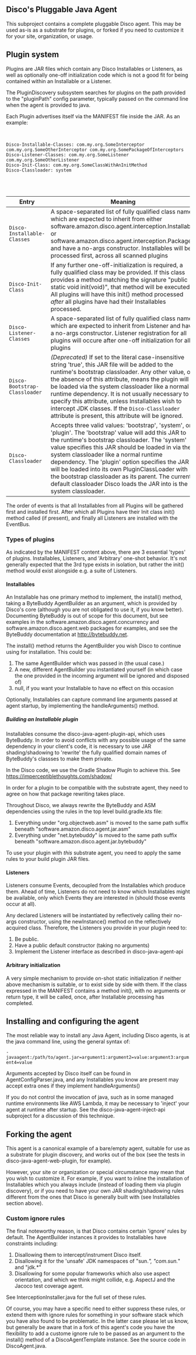 ## Disco's Pluggable Java Agent

This subproject contains a complete pluggable Disco agent. This may be used as-is
as a substrate for plugins, or forked if you need to customize it for your site, organization,
or usage.

## Plugin system

Plugins are JAR files which contain any Disco Installables or Listeners, as well
as optionally one-off initialization code which is not a good fit for being contained
within an Installable or a Listener.

The PluginDiscovery subsystem searches for plugins on the path provided to the "pluginPath" config
parameter, typically passed on the command line when the agent is provided to java.

Each Plugin advertises itself via the MANIFEST file inside the JAR. As an example:

<br/>

```manifest
Disco-Installable-Classes: com.my.org.SomeInterceptor com.my.org.SomeOtherInterceptor com.my.org.SomePackageOfInterceptors
Disco-Listener-Classes: com.my.org.SomeListener com.my.org.SomeOtherListener
Disco-Init-Class: com.my.org.SomeClassWithAnInitMethod
Disco-Classloader: system
```

<br/>
<br/>

| Entry | Meaning |
| --- | --- |
| `Disco-Installable-Classes` | A space-separated list of fully qualified class names which are expected to inherit from either software.amazon.disco.agent.interception.Installable or software.amazon.disco.agent.interception.Package, and have a no-args constructor. Installables will be processed first, across all scanned plugins |
| `Disco-Init-Class` | If any further one-off-initialization is required, a fully qualified class may be provided. If this class provides a method matching the signature "public static void init(void)", that method will be executed. All plugins will have this init() method processed *after* all plugins have had their Installables processed. |
| `Disco-Listener-Classes` | A space-separated list of fully qualified class names which are expected to inherit from Listener and have a no-args constructor. Listener registration for all plugins will occure after one-off initialization for all plugins
| `Disco-Bootstrap-Classloader` | *(Deprecated)* If set to the literal case-insensitive string 'true', this JAR file will be added to the runtime's bootstrap classloader. Any other value, or the absence of this attribute, means the plugin will be loaded via the system classloader like a normal runtime dependency. It is not usually necessary to specify this attribute, unless Installables wish to intercept JDK classes. If the `Disco-Classloader` attribute is present, this attribute will be ignored. |
| `Disco-Classloader` | Accepts three valid values: 'bootstrap', 'system', or 'plugin'. The 'bootstrap' value will add this JAR to the runtime's bootstrap classloader. The 'system' value specifies this JAR should be loaded in via the system classloader like a normal runtime dependency. The 'plugin' option specifies the JAR will be loaded into its own PluginClassLoader with the bootstrap classloader as its parent. The current default classloader Disco loads the JAR into is the system classloader.  
The order of events is that all Installables from all Plugins will be gathered first
and installed first. After which all Plugins have their Init class init() method called (if present),
and finally all Listeners are installed with the EventBus.

### Types of plugins

As indicated by the MANIFEST content above, there are 3 essential 'types' of plugins. Installables, 
Listeners, and 'Arbitrary' one-shot behavior. It's not generally expected that the 3rd type exists in isolation, but
rather the init() method would exist alongside e.g. a suite of Listeners.

#### Installables 

An Installable has one primary method to implement, the install() method, taking a ByteBuddy AgentBuilder as
an argument, which is provided by Disco's core (although you are not obligated to use it, if you know better).
Documenting ByteBuddy is out of scope for this document, but see examples in the software.amazon.disco.agent.concurrency
and software.amazon.disco.agent.web packages for examples, and see the ByteBuddy documentation at http://bytebuddy.net.

The install() method returns the AgentBuilder you wish Disco to continue using for installation. This could be:
1. The same AgentBuilder which was passed in (the usual case.)
1. A new, different AgentBuilder you instantiated yourself (in which case the one provided in the incoming
argument will be ignored and disposed of)
1. null, if you want your Installable to have no effect on this occasion
 
Optionally, Installables can capture command line arguments passed at agent startup,
by implementing the handleArguments() method.

##### Building an Installable plugin

Installables consume the disco-java-agent-plugin-api, which uses ByteBuddy. In order to avoid
conflicts with any possible usage of the same dependency in your client's code, it is necessary to
use JAR shading/shadowing to 'rewrite' the fully qualified domain names of ByteBuddy's classses to make them private.

In the Disco code, we use the Gradle Shadow Plugin to achieve this. See https://imperceptiblethoughts.com/shadow/

In order for a plugin to be compatible with the substrate agent, they need to agree on how that package rewriting takes place.

Throughout Disco, we always rewrite the ByteBuddy and ASM dependencies using the rules in the top level
build.gradle.kts file:

1. Everything under "org.objectweb.asm" is moved to the same path suffix beneath "software.amazon.disco.agent.jar.asm"
1. Everything under "net.bytebuddy" is moved to the same path suffix beneath "software.amazon.disco.agent.jar.bytebuddy"

To use your plugin with *this* substrate agent, you need to apply the same rules to your build plugin JAR files.

#### Listeners

Listeners consume Events, decoupled from the Installables which produce them. Ahead of time, Listeners
do not need to know which Installables might be available, only which Events they are interested in (should those
events occur at all).

Any declared Listeners will be instantiated by reflectively calling their no-args constructor, using the
newInstance() method on the reflectively acquired class. Therefore, the Listeners you provide in your plugin
need to:

1. Be public.
1. Have a public default constructor (taking no arguments)
1. Implement the Listener interface as described in disco-java-agent-api

#### Arbitrary initialization

A very simple mechanism to provide on-shot static initialization if neither above mechanism is suitable,
or to exist side by side with them. If the class expressed in the MANIFEST contains a method init(), with no
arguments or return type, it will be called, once, after Installable processing has completed.

## Installing and configuring the agent

The most reliable way to install any Java Agent, including Disco agents, is at the java command line, using the general syntax of:

`-javaagent:/path/to/agent.jar=argument1:argument2=value:argument3:argument4=value`

Arguments accepted by Disco itself can be found in AgentConfigParser.java, and any Installables you know are
present may accept extra ones if they implement handleArguments()

If you do not control the invocation of java, such as in some managed runtime environments
like AWS Lambda, it may be necessary to 'inject' your agent at runtime after startup. See
the disco-java-agent-inject-api subproject for a discussion of this technique.

## Forking the agent

This agent is a canonical example of a bare/empty agent, suitable for use as a
substrate for plugin discovery, and works out of the box (see the tests in disco-java-agent-web-plugin, for example).

However, your site or organization or special circumstance may mean that you wish to customize it.
For example, if you want to inline the installation of Installables which you always include (instead of
loading them via plugin discovery), or if you need to have your own JAR shading/shadowing rules different from
the ones that Disco is generally built with (see Installables section above).

### Custom ignore rules

The final noteworthy reason, is that Disco contains certain 'ignore' rules by default. The AgentBuilder instances
it provides to Installables have constraints including:

1. Disallowing them to intercept/instrument Disco itself.
1. Disallowing it for the 'unsafe' JDK namespaces of "sun.*", "com.sun.*" and "jdk.*"
1. Disallowing for some popular frameworks which also use aspect orientation, and which we think might collide,
e.g. AspectJ and the Jacoco test coverage agent.

See InterceptionInstaller.java for the full set of these rules.

Of course, you may have a specific need to either suppress these rules, or extend them with ignore rules
for something in your software stack which you have also found to be problematic. In the latter case please let us
know, but generally be aware that in a fork of this agent's code you have the flexibility to add a custome ignore
rule to be passed as an argument to the install() method of a DiscoAgentTemplate instance. See the source code
in DiscoAgent.java.



